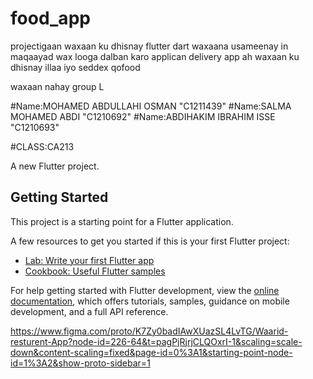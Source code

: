 # food_app
projectigaan waxaan ku dhisnay flutter dart waxaana usameenay in maqaayad 
wax looga dalban karo applican delivery app ah 
waxaan ku dhisnay illaa iyo seddex qofood 

waxaan nahay group L 

#Name:MOHAMED ABDULLAHI OSMAN "C1211439"
#Name:SALMA MOHAMED ABDI "C1210692"
#Name:ABDIHAKIM IBRAHIM ISSE "C1210693"


#CLASS:CA213


A new Flutter project.

## Getting Started

This project is a starting point for a Flutter application.

A few resources to get you started if this is your first Flutter project:

- [Lab: Write your first Flutter app](https://docs.flutter.dev/get-started/codelab)
- [Cookbook: Useful Flutter samples](https://docs.flutter.dev/cookbook)

For help getting started with Flutter development, view the
[online documentation](https://docs.flutter.dev/), which offers tutorials,
samples, guidance on mobile development, and a full API reference.


https://www.figma.com/proto/K7Zy0badIAwXUazSL4LvTG/Waarid-resturent-App?node-id=226-64&t=pagPjRjrjCLQOxrI-1&scaling=scale-down&content-scaling=fixed&page-id=0%3A1&starting-point-node-id=1%3A2&show-proto-sidebar=1
